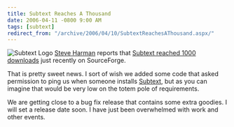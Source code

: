 ```yaml
---
title: Subtext Reaches A Thousand
date: 2006-04-11 -0800 9:00 AM
tags: [subtext]
redirect_from: "/archive/2006/04/10/SubtextReachesAThousand.aspx/"
---
```


![Subtext Logo](https://haacked.com/images/SubtextLogo.png) [Steve
Harman](http://stevenharman.net/blog/ "Steve's Blog") reports that
[Subtext reached 1000
downloads](http://stevenharman.net/blog/archive/2006/04/10/SubTextReaches1000DownloadsAndCounting.aspx "Subtext reaches 1000")
just recently on SourceForge.

That is pretty sweet news. I sort of wish we added some code that asked
permission to ping us when someone installs
[Subtext](http://subtextproject.com/ "Subtext Project Site"), but as you
can imagine that would be very low on the totem pole of requirements.

We are getting close to a bug fix release that contains some extra
goodies. I will set a release date soon. I have just been overwhelmed
with work and other events.

